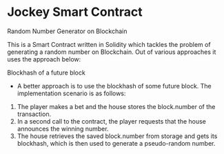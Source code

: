 # Jockey Smart Contract
Random Number Generator on Blockchain

This is a Smart Contract written in Solidity which tackles the problem of generating a random number on Blockchain. Out of various approaches it uses the approach below:

Blockhash of a future block
 * A better approach is to use the blockhash of some future block. The implementation scenario is as follows:
  1. The player makes a bet and the house stores the block.number of the transaction.
  2. In a second call to the contract, the player requests that the house announces the winning number.
  3. The house retrieves the saved block.number from storage and gets its blockhash, which is then used to generate a pseudo-random number.
